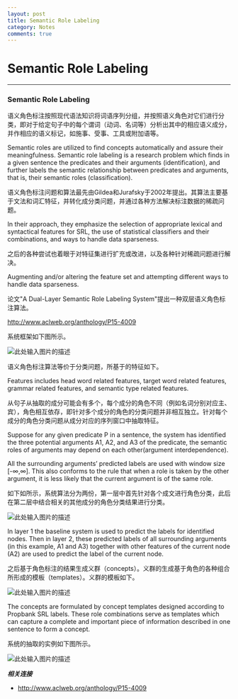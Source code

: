 ```yaml
---
layout: post
title: Semantic Role Labeling
category: Notes
comments: true
---
```


# Semantic Role Labeling

------

### Semantic Role Labeling

语义角色标注按照现代语法知识将词语序列分组，并按照语义角色对它们进行分类，即对于给定句子中的每个谓词（动词、名词等）分析出其中的相应语义成分，并作相应的语义标记，如施事、受事、工具或附加语等。

Semantic roles are utilized to find concepts automatically and assure their meaningfulness. Semantic role labeling is a research problem which finds in a given sentence the predicates and their arguments (identification), and further labels the semantic relationship between predicates and arguments, that is, their semantic roles (classification).

语义角色标注问题和算法最先由Gildea和Jurafsky于2002年提出。其算法主要基于文法和词汇特征，并转化成分类问题，并通过各种方法解决标注数据的稀疏问题。

In their approach, they emphasize the selection of appropriate lexical and syntactical features for SRL, the use of statistical classifiers and their combinations, and ways to handle data sparseness.

之后的各种尝试也着眼于对特征集进行扩充或改进，以及各种针对稀疏问题进行解决。

Augmenting and/or altering the feature set and attempting different ways to handle data sparseness.

论文"A Dual-Layer Semantic Role Labeling System"提出一种双层语义角色标注算法。

<http://www.aclweb.org/anthology/P15-4009>

系统框架如下图所示。

![此处输入图片的描述][1]

语义角色标注算法等价于分类问题，所基于的特征如下。

Features includes head word related features, target word related features, grammar related features, and semantic type related features.

从句子从抽取的成分可能会有多个，每个成分的角色不同（例如名词分别对应主、宾），角色相互依存，即针对多个成分的角色的分类问题并非相互独立。针对每个成分的角色分类问题从成分对应的序列窗口中抽取特征。

Suppose for any given predicate P in a sentence, the system has identified the three potential arguments A1, A2, and A3 of the predicate, the semantic roles of arguments may depend on each other(argument interdependence).

All the surrounding arguments’ predicted labels are used with window size [-∞,∞]. This also conforms to the rule that when a role is taken by the other argument, it is less likely that the current argument is of the same role.

如下如所示，系统算法分为两份，第一层中首先针对各个成文进行角色分类，此后在第二层中结合相关的其他成分的角色分类结果进行分类。

![此处输入图片的描述][2]

In layer 1 the baseline system is used to predict the labels for identified nodes. Then in layer 2, these predicted labels of all surrounding arguments (in this example, A1 and A3) together with other features of the current node (A2) are used to predict the label of the current node.

之后基于角色标注的结果生成义群（concepts）。义群的生成基于角色的各种组合所形成的模板（templates）。义群的模板如下。

![此处输入图片的描述][3]

The concepts are formulated by concept templates designed according to Propbank SRL labels. These role combinations serve as templates which can capture a complete and important piece of information described in one sentence to form a concept.

系统的抽取的实例如下图所示。

![此处输入图片的描述][4]

***相关连接***

 - http://www.aclweb.org/anthology/P15-4009

  [1]: https://raw.githubusercontent.com/qiangsiwei/blog/gh-pages/_figures/2016-05-26-semantic_role_labeling/2016-05-26-semantic_role_labeling_1.png
  [2]: https://raw.githubusercontent.com/qiangsiwei/blog/gh-pages/_figures/2016-05-26-semantic_role_labeling/2016-05-26-semantic_role_labeling_2.png
  [3]: https://raw.githubusercontent.com/qiangsiwei/blog/gh-pages/_figures/2016-05-26-semantic_role_labeling/2016-05-26-semantic_role_labeling_3.png
  [4]: https://raw.githubusercontent.com/qiangsiwei/blog/gh-pages/_figures/2016-05-26-semantic_role_labeling/2016-05-26-semantic_role_labeling_4.png
